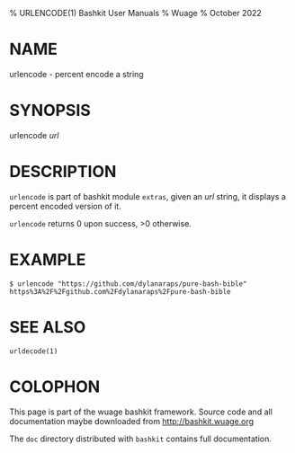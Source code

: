 % URLENCODE(1) Bashkit User Manuals
% Wuage
% October 2022

# NAME

urlencode - percent encode a string

# SYNOPSIS

urlencode *url*

# DESCRIPTION

`urlencode` is part of bashkit module `extras`, given an *url* string,
it displays a percent encoded version of it.

`urlencode` returns 0 upon success, >0 otherwise.

# EXAMPLE

    $ urlencode "https://github.com/dylanaraps/pure-bash-bible"
    https%3A%2F%2Fgithub.com%2Fdylanaraps%2Fpure-bash-bible

# SEE ALSO
`urldecode(1)`

# COLOPHON
This page is part of the wuage bashkit framework. Source code and all
documentation maybe downloaded from <http://bashkit.wuage.org>

The `doc` directory distributed with `bashkit` contains full documentation.
